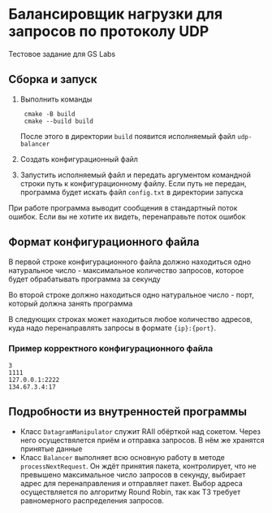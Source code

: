 # Балансировщик нагрузки для запросов по протоколу UDP

Тестовое задание для GS Labs

## Сборка и запуск
1. Выполнить команды

        cmake -B build
        cmake --build build

    После этого в директории `build` появится исполняемый файл `udp-balancer`
1. Создать конфигурационный файл
1. Запустить исполняемый файл и передать аргументом командной строки путь к конфигурационному файлу. Если путь не передан, программа будет искать файл `config.txt` в директории запуска

При работе программа выводит сообщения в стандартный поток ошибок. Если вы не хотите их видеть, перенаправьте поток ошибок

## Формат конфигурационного файла
В первой строке конфигурационного файла должно находиться одно натуральное число - максимальное количество запросов, которое будет обрабатывать программа за секунду

Во второй строке должно находиться одно натуральное число - порт, который должна занять программа

В следующих строках может находиться любое количество адресов, куда надо перенаправлять запросы в формате
`{ip}:{port}`.

### Пример корректного конфигурационного файла
    3
    1111
    127.0.0.1:2222
    134.67.3.4:17

## Подробности из внутренностей программы
- Класс `DatagramManipulator` служит RAII обёрткой над сокетом. Через него осуществялется приём и отправка запросов. В нём же хранятся принятые данные
- Класс `Balancer` выполняет всю основную работу в методе `processNextRequest`. Он ждёт принятия пакета, контролирует, что не превышено максимальное число запросов в секунду, выбирает адрес для перенаправления и отправляет пакет. Выбор адреса осуществляется по алгоритму Round Robin, так как ТЗ требует равномерного распределения запросов.